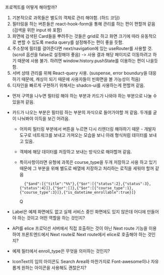 프로젝트를 어떻게 해야할까?

1. 기본적으로 과목들은 별도의 객체로 관리 해야함. (하드 코딩)
2. 필터링을 하는 버튼들은 react-hook-form을 통해 관리를 하는 편이 편할꺼 같음 (검색을 위한 input 바 포함)
3. 화면에 검색된 Card들을 뿌려주는 것들은 grid로 하고 화면 크기에 따라 유동적으로 변할 수 있도록 media query를 설정해주는 편이 좋을 듯함.
4. 주소창에 필터를 걸어준다면 next/navigation에 있는 useRouter를 사용할 것. (scroll 옵션을 false로 설정해야 좋음) -> 사용 결과 해당 페이지로 이동하려고 하기 때문에 사용 불가. 하려면 window.history.pushState를 이용하는 편이 나을듯함.
5. 서버 상태 관리를 위해 React-query 사용. (suspense, error boundury을 대응하기 때문에, 캐싱이 되기 때문에 사용자들이 빈화면을 볼 가능성이 적음)
6. 디자인을 빠르게 구현하기 위해서는 shadcn-ui를 사용하는게 편할꺼 같음.

- 먼저 구역을 나누면 필터링 해야 하는 부분과 카드가 나와야 하는 부분으로 나눌 수 있을꺼 같음.
- 카드가 나오는 부분은 필터링 하는 부분의 자식으로 들어가야할 꺼 같음. 두개를 굳이 나눠봐야 이득을 보긴 어려움.

  - 어차피 필터링 부분에서 버튼을 누르면 다시 리렌더링 해야하기 때문 - 개발자 도구로 네트워크를 보내고 가져오는 모습을 보니 아래 형식처럼 데이터를 보내고 있음.

  - 객체에 해당 데이터를 저장하고 보내는 방식으로 해야할꺼 같음.

  - 특이사항이라면 유형에 과목은 course_type을 두개 저장하고 사용 하고 있기 때문에 그 부분을 위해 별도로 배열에 저장하고 처리하는 로직을 세워야 할꺼 같음

          {"$and":[{"title":"%%"},{"$or":[{"status":2},{"status":3},{"status":4}]},{"$or":[]},{"$or":[{"course_type":1},{"course_type":3}]},{"is_datetime_enrollable":true}]}

    Q

- Label은 예제 화면에도 없고 실제 서비스 중인 화면에도 있지 않은데 어디에 만들어야 하는 것이고 어떤 역할을 하는 것인지?
- API를 elice 프로덕션 서버에서 직접 호출하는 것이 아닌 Next route 기능을 이용하여 프론트엔드에서 Next route로 Next route에서 elice로 호출해야 하는 것인지?
- 예제 필터에서 enroll_type은 무엇을 의미하는 것인지?
- IconText의 임의 아이콘도 Search Area와 마찬가지로 Font-awesome이나 자유롭게 원하는 아이콘을 사용해도 괜찮은지?
